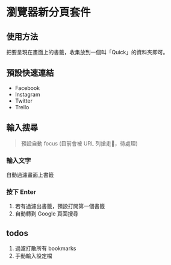 # 瀏覽器新分頁套件

## 使用方法

把要呈現在畫面上的書籤，收集放到一個叫「Quick」的資料夾即可。

## 預設快速連結

- Facebook
- Instagram
- Twitter
- Trello

## 輸入搜尋

> 預設自動 focus (目前會被 URL 列搶走，待處理)

### 輸入文字

自動過濾畫面上書籤

### 按下 Enter

1. 若有過濾出書籤，預設打開第一個書籤
2. 自動轉到 Google 頁面搜尋

## todos

1. 過濾打散所有 bookmarks
2. 手動輸入設定檔
